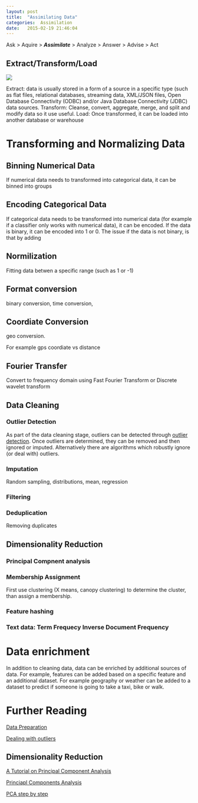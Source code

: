 ```yaml
---
layout: post
title:  "Assimilating Data"
categories:  Assimilation 
date:   2015-02-19 21:46:04
---
```

Ask > Aquire > ___Assimilate___ > Analyze > Answer > Advise > Act


## Extract/Transform/Load

![](http://www.saedsayad.com/images/ETL.png)

Extract: data is usually stored in a form of a source in a specific type (such as flat files, relational databases, streaming data, XML/JSON files, Open Database Connectivity (ODBC) and/or Java Database Connectivity (JDBC) data sources.
Transform:  Cleanse, convert, aggregate, merge, and split and modify data so it use useful.
Load: Once transformed, it can be loaded into another database or warehouse

# Transforming and Normalizing Data

## Binning Numerical Data

If numerical data needs to transformed into categorical data, it can be binned into groups

## Encoding Categorical Data

If categorical data needs to be transformed into numerical data (for example if a classifier only works with numerical data), it can be encoded.  If the data is binary, it can be encoded into 1 or 0.  The issue if the data is not binary, is that by adding 

## Normilization

Fitting data betwen a specific range (such as 1 or -1)

## Format conversion

binary conversion, time conversion,   

## Coordiate Conversion

geo conversion.

For example gps coordiate vs distance

## Fourier Transfer
Convert to frequency domain using Fast Fourier Transform or Discrete wavelet transform


## Data Cleaning

### Outlier Detection

As part of the data cleaning stage, outliers can be detected through [outlier detection](/outlier-detection).  Once outliers are determined, they can be removed and then ignored or imputed.  Alternatively there are algorithms which robustly ignore (or deal with) outliers.

### Imputation

Random sampling, distributions, mean, regression

### Filtering

### Deduplication

Removing duplicates

## Dimensionality Reduction

### Principal Compnent analysis

### Membership Assignment

First use clustering (X means, canopy clustering) to determine the cluster, than assign a membership.

### Feature hashing

### Text data: Term Frequecy Inverse Document Frequency

# Data enrichment

In addition to cleaning data, data can be enriched by additional sources of data.  For example, features can be added based on a specific feature and an additional dataset.  For example geography or weather can be added to a dataset to predict if someone is going to take a taxi, bike or walk.

# Further Reading

[Data Preparation](http://www.saedsayad.com/data_preparation.htm)

[Dealing with outliers](http://r-statistics.co/Outlier-Treatment-With-R.html)

## Dimensionality Reduction

[A Tutorial on Principal Component Analysis](http://arxiv.org/pdf/1404.1100.pdf)

[Princiapl Components Analysis](http://www.saedsayad.com/docs/pca.pdf)

[PCA step by step](http://sebastianraschka.com/Articles/2014_pca_step_by_step.html)



